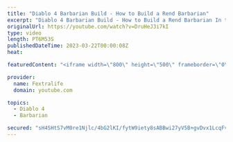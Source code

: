 ```yaml
---
title: "Diablo 4 Barbarian Build - How to Build a Rend Barbarian"
excerpt: "Diablo 4 Barbarian Build - How to Build a Rend Barbarian In this Diablo 4 Beta Build Guide, I'll be showing you my Barbarian tank ..."
originalUrl: https://youtube.com/watch?v=DruHeJ3i7kI
type: video
length: PT6M53S
publishedDateTime: 2023-03-22T00:00:08Z
heat: 

featuredContent: "<iframe width=\"800\" height=\"500\" frameborder=\"0\" src=\"https://www.youtube.com/embed/DruHeJ3i7kI\" allow=\"accelerometer; autoplay; encrypted-media; gyroscope; picture-in-picture\" allowfullscreen></iframe>"

provider:
  name: Fextralife
  domain: youtube.com

topics:
  - Diablo 4
  - Barbarian

secured: "sH4SHtS7vM0re1Njlc/4bG2lKI/fytW9iety8sABBwi27yV5B+gvDvx1LcqFvm8UUTO3bTjYCQJL9PQKmZgRDpKU4Jd+YME8PwKFSoX3KeXtdLRhJbA1bEg7168f3QPnKMmNrDmzr5P+2ne4JXYwSNOqkHX9jj11WSZ64yxT6GT++0Ud2PHCa6wv5kBqh2BSdn1ZVMnxcTb9KMI519jUFfLThpkX+CIpwd9dlxWXZGDiDy4pGWevmd9Dfybi+qvO8SbF+o786ATONxnXxyCflLmVmAO8J8/KWod+glEXis8oKEBTJtPTi8c4+WG6jbgVj3dc6okLSHjVaQFXAGDUyQnifTUdTnS9Hu69i9hlS37rLQD5aIOeAx/Oe4BVBs1NVMqRLvHA2cp9BXXzdCZsrnYEfRLPfRb+3/rvqQzoo44=;OosycUhf5pLk7SrZHYl+rw=="
---
```


